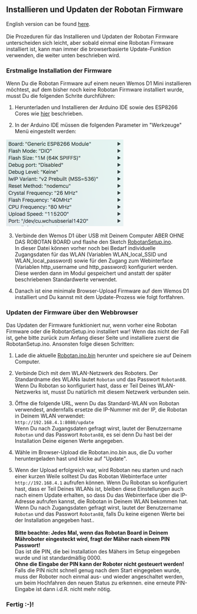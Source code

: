 <H2>Installieren und Updaten der Robotan Firmware</H2>
English version can be found <A HREF="Setup_de.md">here</A>.
<BR><BR>
Die Prozeduren für das Installieren und Updaten der Robotan Firmware unterscheiden
sich leicht, aber sobald einmal eine Robotan Firmware installiert ist, kann man
immer die browserbasierte Update-Funktion verwenden, die weiter unten beschrieben 
wird.

<H3>Erstmalige Installation der Firmware</H3>

Wenn Du die Robotan Firmware auf einem neuen Wemos D1 Mini installieren möchtest,
auf dem bisher noch keine Robotan Firmware installiert wurde, musst Du die folgenden
Schrite durchführen:

1. Herunterladen und Installieren der Arduino IDE sowie des ESP8266 Cores wie <A HREF="https://github.com/esp8266/Arduino#installing-with-boards-manager">hier</A> beschrieben.

2. In der Arduino IDE müssen die folgenden Parameter im "Werkzeuge" Menü eingestellt
werden:
<IMG SRC="img/ArduinoSettings.png">

3. Verbinde den Wemos D1 über USB mit Deinem Computer ABER OHNE DAS ROBOTAN BOARD und flashe den Sketch
<A HREF="RobotanSetup.ino">RobotanSetup.ino</A>.  
In dieser Datei können vorher noch bei Bedarf individuelle Zugangsdaten für das 
WLAN (Variablen WLAN_local_SSID und WLAN_local_password) sowie für den Zugang 
zum Webinterface (Variablen http_username und http_password) konfiguriert 
werden. Diese werden dann im  Modul gespeichert und anstatt der später 
beschriebenen Standardwerte verwendet.

4. Danach ist eine minimale Browser-Upload Firmware auf dem Wemos D1 installiert 
und Du kannst mit dem Update-Prozess wie folgt fortfahren.

<H3>Updaten der Firmware über den Webbrowser</H3>

Das Updaten der Firmware funktioniert nur, wenn vorher eine Robotan Firmware
oder die RobotanSetup.ino installiert war! Wenn das nicht der Fall ist,
gehe bitte zurück zum Anfang dieser Seite und installiere zuerst die 
RobotanSetup.ino. Ansonsten folge diesen Schritten:

1. Lade die aktuelle <A HREF="Robotan.ino.bin">Robotan.ino.bin</A> herunter und
speichere sie auf Deinem Computer.

2. Verbinde Dich mit dem WLAN-Netzwerk des Roboters. Der Standardname des 
WLANs lautet <code>Robotan</code> und das Passwort <code>Robotan88</code>.
Wenn Du Robotan so konfiguriert hast, dass er Teil Deines WLAN-Netzwerks ist,
musst Du natürlich mit diesem Netzwerk verbunden sein.

3. Öffne die folgende URL, wenn Du das Standard-WLAN von Robotan verwendest,
andernfalls ersetze die IP-Nummer mit der IP, die Robotan in Deinem WLAN 
verwendet:  
`http://192.168.4.1:8080/update`  
Wenn Du nach Zugangsdaten gefragt wirst, lautet der Benutzername <code>Robotan</code> und das Passwort <code>Robotan88</code>, es sei denn Du hast bei der Installation Deine eigenen Werte angegeben.

4. Wähle im Browser-Upload die Robotan.ino.bin aus, die Du vorher heruntergeladen
hast und klicke auf "Update".

5. Wenn der Upload erfolgreich war, wird Robotan neu starten und nach einer 
kurzen Weile solltest Du das Robotan Webinterface unter 
`http://192.168.4.1` aufrufen können. Wenn Du Robotan so konfiguriert
hast, dass er Teil Deines WLANs ist, bleiben diese Einstellungen auch nach einem
Update erhalten, so dass Du das Webinterface über die IP-Adresse aufrufen kannst,
die Robotan in Deinem WLAN bekommen hat.<BR>
Wenn Du nach Zugangsdaten gefragt wirst, lautet der Benutzername <code>Robotan</code>
und das Passwort <code>Robotan88</code>, falls Du keine eigenen Werte bei der Installation angegeben hast..
<BR><BR>
<B>Bitte beachte: Jedes Mal, wenn das Robotan Board in Deinem Mähroboter
eingesteckt wird, fragt der Mäher nach einem PIN Passwort!</B> <BR>
Das ist die PIN, die bei Installation des Mähers im Setup eingegeben wurde und 
ist standardmäßig 0000.<BR>
<B>Ohne die Eingabe der PIN kann der Roboter nicht gesteuert werden!</B> <BR>
Falls die PIN nicht schnell genug nach dem Start eingegeben wurde, muss der Roboter
noch einmal aus- und wieder angeschaltet werden, um beim Hochfahren den neuen
Status zu erkennen. eine erneute PIN-Eingabe ist dann i.d.R. nicht mehr nötig.
<H3>Fertig :-)!</H3>
